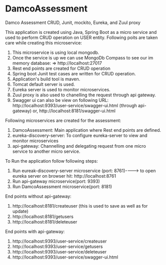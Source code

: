 # DamcoAssessment
Damco Assessment CRUD, Junit, mockito, Eureka, and Zuul proxy

This application is created using Java, Spring Boot as a micro service and used to perform CRUD operation on USER entity.
Following poits are taken care while creating this microservice: 
1. This microservice is using local mongodb.
2. Once the service is up we can use MongoDb Compass to see our im memory database: => http://localhost:27017
3. Rest end points are created for CRUD operation
4. Spring boot Junit test cases are written for CRUD operation.
5. Application's build tool is maven.
6. Tomcat default server is used.
7. Eureka server is used to monitor microservices.
8. Zuul proxy is also used to chanelling the request through api gateway.
9. Swagger ui can also be view on following URL:
  http://localhost:9393/user-service/swagger-ui.html (through api-gateway)
  or,
  http://localhost:8181/swagger-ui.html

Following microservices are created for the assessment:
1. DamcoAssessment: Main application where Rest end points are defined.
2. eureka-discovery-server: To configure eureka-server to view and monitor microservices
3. api-gateway: Channelling and delegating request from one micro service to another micro service.

To Run the application follow following steps:
1. Run eureak-discovery-server microservice (port: 8761)----> to open eureka server on browser hit: http://localhost:8761
2. Run api-gateway microservice(port: 9393)
3. Run DamcoAssessment microservice(port: 8181)

End points without api-gateway:
1. http://localhost:8181/createuser (this is used to save as well as for update)
2. http://localhost:8181/getusers
3. http://localhost:8181/deleteuser

End points with api-gateway:
1. http://localhost:9393/user-service/createuser
2. http://localhost:9393/user-service/getusers
3. http://localhost:9393/user-service/deleteuser
4. http://localhost:9393/user-service/swagger-ui.html

